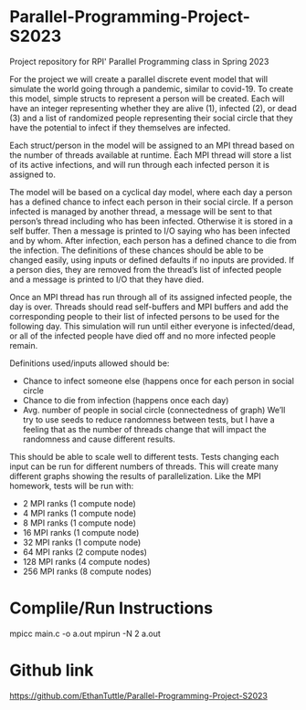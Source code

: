 # Parallel-Programming-Project-S2023
Project repository for RPI' Parallel Programming class in Spring 2023

For the project we will create a parallel discrete event model that will simulate the world going through a pandemic, similar to covid-19.
To create this model, simple structs to represent a person will be created. Each will have an integer representing whether they are alive (1), infected (2), or dead (3) and a list of randomized people representing their social circle that they have the potential to infect if they themselves are infected.

Each struct/person in the model will be assigned to an MPI thread based on the number of threads available at runtime. Each MPI thread will store a list of its active infections, and will run through each infected person it is assigned to.

The model will be based on a cyclical day model, where each day a person has a defined chance to infect each person in their social circle. If a person infected is managed by another thread, a message will be sent to that person’s thread including who has been infected. Otherwise it is stored in a self buffer. Then a message is printed to I/O saying who has been infected and by whom. After infection, each person has a defined chance to die from the infection. The definitions of these chances should be able to be changed easily, using inputs or defined defaults if no inputs are provided. If a person dies, they are removed from the thread’s list of infected people and a message is printed to I/O that they have died.

Once an MPI thread has run through all of its assigned infected people, the day is over. Threads should read self-buffers and MPI buffers and add the corresponding people to their list of infected persons to be used for the following day. This simulation will run until either everyone is infected/dead, or all of the infected people have died off and no more infected people remain.

Definitions used/inputs allowed should be:
-  Chance to infect someone else (happens once for each person in social circle
-  Chance to die from infection (happens once each day)
-  Avg. number of people in social circle (connectedness of graph)
We’ll try to use seeds to reduce randomness between tests, but I have a feeling that as the number of threads change that will impact the randomness and cause different results.

This should be able to scale well to different tests. Tests changing each input can be run for different numbers of threads. This will create many different graphs showing the results of parallelization. Like the MPI homework, tests will be run with:
-  2 MPI ranks (1 compute node)
-  4 MPI ranks (1 compute node)
-  8 MPI ranks (1 compute node)
-  16 MPI ranks (1 compute node)
-  32 MPI ranks (1 compute node)
-  64 MPI ranks (2 compute nodes)
-  128 MPI ranks (4 compute nodes)
-  256 MPI ranks (8 compute nodes)

# Complile/Run Instructions
mpicc main.c -o a.out
mpirun -N 2 a.out

# Github link
https://github.com/EthanTuttle/Parallel-Programming-Project-S2023